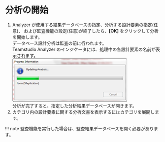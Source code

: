 # 分析の開始

1. Analyzer が使用する結果データベースの指定、分析する設計要素の指定(任意)、 および監査機能の設定(任意)が終了したら、**[OK]** をクリックして分析を開始します。  
   データベース設計分析は監査の前に行われます。  
   Teamstudio Analyzer のインジケータには、処理中の各設計要素の名前が表示されます。  
   ![Analyzer Progress](img/startinganalysis.png)  
   分析が完了すると、指定した分析結果データベースが開きます。
2. カテゴリ内の設計要素に関する分析文書を表示するにはカテゴリを展開します。

!!! note
    監査機能を実行した場合は、監査結果データベースを開く必要があります。
